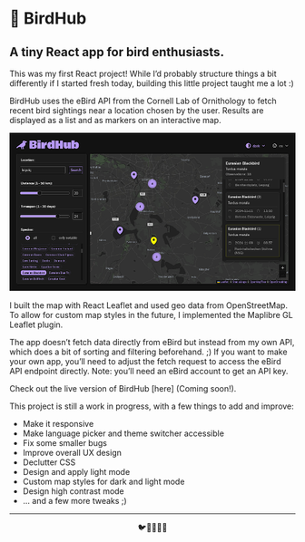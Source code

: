 # 🐤 BirdHub

## A tiny React app for bird enthusiasts.

This was my first React project! While I’d probably structure things a bit differently if I started fresh today, building this little project taught me a lot :)

BirdHub uses the eBird API from the Cornell Lab of Ornithology to fetch recent bird sightings near a location chosen by the user. Results are displayed as a list and as markers on an interactive map.

![BirdHub Screenshot](https://github.com/j-grzy/BirdHub/blob/main/Screenshot-sm.png?raw=true)

I built the map with React Leaflet and used geo data from OpenStreetMap. To allow for custom map styles in the future, I implemented the Maplibre GL Leaflet plugin.

The app doesn’t fetch data directly from eBird but instead from my own API, which does a bit of sorting and filtering beforehand. ;) If you want to make your own app, you’ll need to adjust the fetch request to access the eBird API endpoint directly. Note: you’ll need an eBird account to get an API key.

Check out the live version of BirdHub [here] (Coming soon!).

This project is still a work in progress, with a few things to add and improve:

- Make it responsive
- Make language picker and theme switcher accessible
- Fix some smaller bugs
- Improve overall UX design
- Declutter CSS
- Design and apply light mode
- Custom map styles for dark and light mode
- Design high contrast mode
- ... and a few more tweaks ;)

---

<div align="center">🐦🐥🐓🐧🐤</div>
